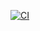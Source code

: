 [![CI](https://github.com/anandromy/github_actions_transparency/actions/workflows/ci.yml/badge.svg)](https://github.com/anandromy/github_actions_transparency/actions/workflows/ci.yml)
